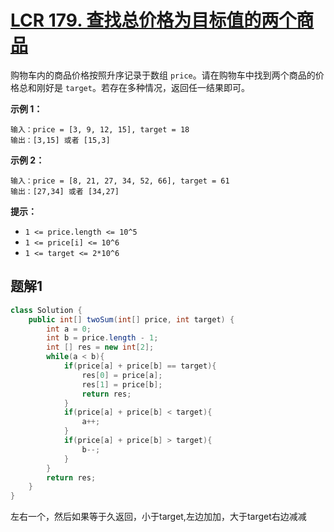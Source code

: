 # [LCR 179. 查找总价格为目标值的两个商品](https://leetcode.cn/problems/he-wei-sde-liang-ge-shu-zi-lcof/)

购物车内的商品价格按照升序记录于数组 `price`。请在购物车中找到两个商品的价格总和刚好是 `target`。若存在多种情况，返回任一结果即可。

**示例 1：**

```
输入：price = [3, 9, 12, 15], target = 18
输出：[3,15] 或者 [15,3]
```

**示例 2：**

```
输入：price = [8, 21, 27, 34, 52, 66], target = 61
输出：[27,34] 或者 [34,27]
```

 

**提示：**

- `1 <= price.length <= 10^5`
- `1 <= price[i] <= 10^6`
- `1 <= target <= 2*10^6`



##  题解1

```java
class Solution {
    public int[] twoSum(int[] price, int target) {
        int a = 0;
        int b = price.length - 1;
        int [] res = new int[2];
        while(a < b){
            if(price[a] + price[b] == target){
                res[0] = price[a];
                res[1] = price[b];
                return res;
            }
            if(price[a] + price[b] < target){
                a++;
            }
            if(price[a] + price[b] > target){
                b--;
            }
        }
        return res;
    }
}
```

左右一个，然后如果等于久返回，小于target,左边加加，大于target右边减减



